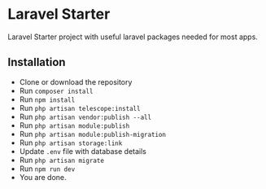 # Laravel Starter

Laravel Starter project with useful laravel packages needed for most apps.

## Installation ##

- Clone or download the repository
- Run `composer install`
- Run `npm install`
- Run `php artisan telescope:install`
- Run `php artisan vendor:publish --all`
- Run `php artisan module:publish`
- Run `php artisan module:publish-migration`
- Run `php artisan storage:link`
- Update `.env` file with database details
- Run `php artisan migrate`
- Run `npm run dev`
- You are done.
